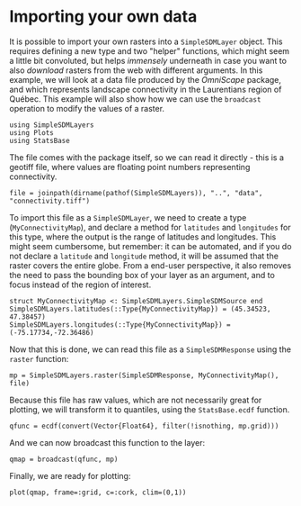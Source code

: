 # Importing your own data

It is possible to import your own rasters into a `SimpleSDMLayer` object. This
requires defining a new type and two "helper" functions, which might seem a
little bit convoluted, but helps *immensely* underneath in case you want to also
*download* rasters from the web with different arguments. In this example, we
will look at a data file produced by the *OmniScape* package, and which
represents landscape connectivity in the Laurentians region of Québec. This
example will also show how we can use the `broadcast` operation to modify the
values of a raster.

```@example temp
using SimpleSDMLayers
using Plots
using StatsBase
```

The file comes with the package itself, so we can read it directly - this is a
geotiff file, where values are floating point numbers representing connectivity.

```@example temp
file = joinpath(dirname(pathof(SimpleSDMLayers)), "..", "data", "connectivity.tiff")
```

To import this file as a `SimpleSDMLayer`, we need to create a type
(`MyConnectivityMap`), and declare a method for `latitudes` and `longitudes` for
this type, where the output is the range of latitudes and longitudes. This might
seem cumbersome, but remember: it can be automated, and if you do not declare a
`latitude` and `longitude` method, it will be assumed that the raster covers the
entire globe. From a end-user perspective, it also removes the need to pass the
bounding box of your layer as an argument, and to focus instead of the region of
interest.

```@example temp
struct MyConnectivityMap <: SimpleSDMLayers.SimpleSDMSource end
SimpleSDMLayers.latitudes(::Type{MyConnectivityMap}) = (45.34523, 47.38457)
SimpleSDMLayers.longitudes(::Type{MyConnectivityMap}) = (-75.17734,-72.36486)
```

Now that this is done, we can read this file as a `SimpleSDMResponse` using the
`raster` function:

```@example temp
mp = SimpleSDMLayers.raster(SimpleSDMResponse, MyConnectivityMap(), file)
```

Because this file has raw values, which are not necessarily great for plotting,
we will transform it to quantiles, using the `StatsBase.ecdf` function.

```@example temp
qfunc = ecdf(convert(Vector{Float64}, filter(!isnothing, mp.grid)))
```

And we can now broadcast this function to the layer:

```@example temp
qmap = broadcast(qfunc, mp)
```

Finally, we are ready for plotting:

```@example temp
plot(qmap, frame=:grid, c=:cork, clim=(0,1))
```
